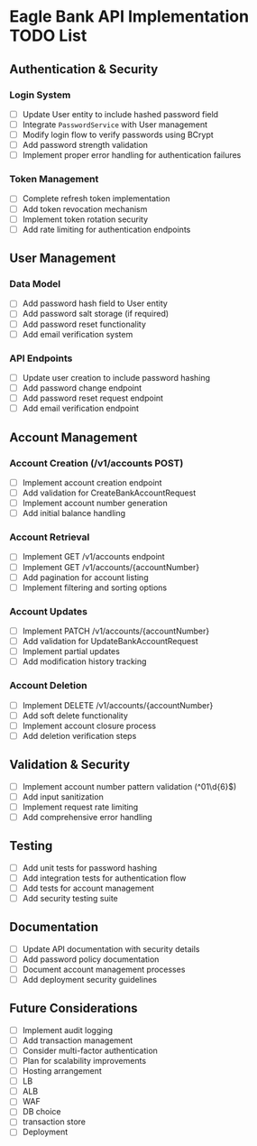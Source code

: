 
# Eagle Bank API Implementation TODO List

## Authentication & Security
### Login System
- [ ] Update User entity to include hashed password field
- [ ] Integrate `PasswordService` with User management
- [ ] Modify login flow to verify passwords using BCrypt
- [ ] Add password strength validation
- [ ] Implement proper error handling for authentication failures

### Token Management
- [ ] Complete refresh token implementation
- [ ] Add token revocation mechanism
- [ ] Implement token rotation security
- [ ] Add rate limiting for authentication endpoints

## User Management
### Data Model
- [ ] Add password hash field to User entity
- [ ] Add password salt storage (if required)
- [ ] Add password reset functionality
- [ ] Add email verification system

### API Endpoints
- [ ] Update user creation to include password hashing
- [ ] Add password change endpoint
- [ ] Add password reset request endpoint
- [ ] Add email verification endpoint

## Account Management
### Account Creation (/v1/accounts POST)
- [ ] Implement account creation endpoint
- [ ] Add validation for CreateBankAccountRequest
- [ ] Implement account number generation
- [ ] Add initial balance handling

### Account Retrieval
- [ ] Implement GET /v1/accounts endpoint
- [ ] Implement GET /v1/accounts/{accountNumber}
- [ ] Add pagination for account listing
- [ ] Implement filtering and sorting options

### Account Updates
- [ ] Implement PATCH /v1/accounts/{accountNumber}
- [ ] Add validation for UpdateBankAccountRequest
- [ ] Implement partial updates
- [ ] Add modification history tracking

### Account Deletion
- [ ] Implement DELETE /v1/accounts/{accountNumber}
- [ ] Add soft delete functionality
- [ ] Implement account closure process
- [ ] Add deletion verification steps

## Validation & Security
- [ ] Implement account number pattern validation (^01\d{6}$)
- [ ] Add input sanitization
- [ ] Implement request rate limiting
- [ ] Add comprehensive error handling

## Testing
- [ ] Add unit tests for password hashing
- [ ] Add integration tests for authentication flow
- [ ] Add tests for account management
- [ ] Add security testing suite

## Documentation
- [ ] Update API documentation with security details
- [ ] Add password policy documentation
- [ ] Document account management processes
- [ ] Add deployment security guidelines

## Future Considerations
- [ ] Implement audit logging
- [ ] Add transaction management
- [ ] Consider multi-factor authentication
- [ ] Plan for scalability improvements
- [ ] Hosting arrangement
- [ ] LB
- [ ] ALB
- [ ] WAF
- [ ] DB choice
- [ ] transaction store
- [ ] Deployment